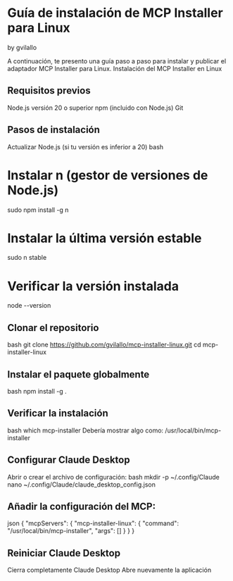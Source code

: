 # Guía de instalación de MCP Installer para Linux
by gvilallo

A continuación, te presento una guía paso a paso para instalar y publicar el adaptador MCP Installer para Linux.
Instalación del MCP Installer en Linux
## Requisitos previos
Node.js versión 20 o superior
npm (incluido con Node.js)
Git
## Pasos de instalación
Actualizar Node.js (si tu versión es inferior a 20)
 bash
# Instalar n (gestor de versiones de Node.js)
sudo npm install -g n

# Instalar la última versión estable
sudo n stable

# Verificar la versión instalada
node --version


## Clonar el repositorio
 bash
git clone https://github.com/gvilallo/mcp-installer-linux.git
cd mcp-installer-linux


## Instalar el paquete globalmente
 bash
npm install -g .


## Verificar la instalación
 bash
which mcp-installer
  Debería mostrar algo como: /usr/local/bin/mcp-installer


## Configurar Claude Desktop
Abrir o crear el archivo de configuración:
 bash
mkdir -p ~/.config/Claude
nano ~/.config/Claude/claude_desktop_config.json


## Añadir la configuración del MCP:
 json
{
  "mcpServers": {
    "mcp-installer-linux": {
      "command": "/usr/local/bin/mcp-installer",
      "args": []
    }
  }
}


## Reiniciar Claude Desktop
Cierra completamente Claude Desktop
Abre nuevamente la aplicación

